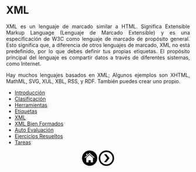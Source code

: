 
<div align="justify">

# XML

 XML es un lenguaje de marcado similar a HTML. Significa Extensible Markup Language (Lenguaje de Marcado Extensible) y es una especificación de W3C como lenguaje de marcado de propósito general. Esto significa que, a diferencia de otros lenguajes de marcado, XML no está predefinido, por lo que debes definir tus propias etiquetas. El propósito principal del lenguaje es compartir datos a través de diferentes sistemas, como Internet.

 Hay muchos lenguajes basados en XML; Algunos ejemplos son XHTML, MathML, SVG, XUL, XBL, RSS, y RDF. También puedes crear uno propio.


  - [Introducción](INTRODUCCION.md)
  - [Clasificación](CLASIFICACION.md)
  - [Herramientas](HERRAMIENTAS.md)
  - [Etiquetas](ETIQUETAS.md)
  - [XML](XML.md)
  - [XML Bien Formados](XML_BIEN_FORMADOS.md)
  - [Auto Evaluación](AUTOEVALUACION.md)
  - [Ejercicios Resueltos](EJERCICIOS_RESUELTOS.md)
  - [Tareas](TAREAS.md)

</div>

 <div align="center">
 	<a href="README.md"><img src="../../img/home.png" alt="XML Home" style="width:42px;height:42px;"></a>
 	<a href="INTRODUCCION.md"><img src="../../img/next.png" alt="XML Clasificación" style="width:42px;height:42px;"> 
</div>